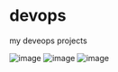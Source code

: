# devops
my deveops projects


![image](https://user-images.githubusercontent.com/89118373/224543132-28bef393-2a00-476a-bde1-ef9ebe056aee.png)
![image](https://user-images.githubusercontent.com/89118373/224543162-f86d8479-ab71-4be5-a3ea-13e342dd2024.png)
![image](https://user-images.githubusercontent.com/89118373/224543180-1b5a9310-71a2-4595-a5a4-75d59054fb38.png)



